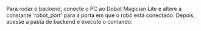 Para rodar o backend, conecte o PC ao Dobot Magician Lite e altere a constante 'robot_port' para a porta em que o robô está conectado. Depois, acesse a pasta de backend e execute o comando:

```

